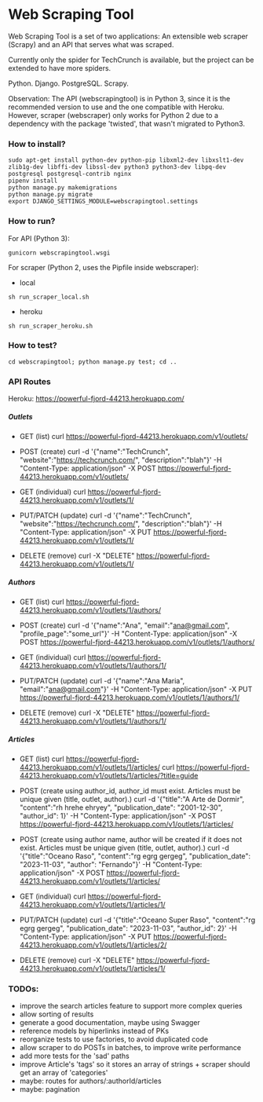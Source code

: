 # Web Scraping Tool #

Web Scraping Tool is a set of two applications: An extensible web scraper (Scrapy) and an API that serves what was scraped.

Currently only the spider for TechCrunch is available, but the project can be extended to have more spiders.

Python. Django. PostgreSQL. Scrapy.

Observation: The API (webscrapingtool) is in Python 3, since it is the recommended version to use and the one compatible with Heroku. However, scraper (webscraper) only works for Python 2 due to a dependency with the package 'twisted', that wasn't migrated to Python3.

### How to install? ###

```
sudo apt-get install python-dev python-pip libxml2-dev libxslt1-dev zlib1g-dev libffi-dev libssl-dev python3 python3-dev libpq-dev postgresql postgresql-contrib nginx
pipenv install
python manage.py makemigrations
python manage.py migrate
export DJANGO_SETTINGS_MODULE=webscrapingtool.settings
```

### How to run? ###

For API (Python 3):
```
gunicorn webscrapingtool.wsgi
```

For scraper (Python 2, uses the Pipfile inside webscraper):
- local
```
sh run_scraper_local.sh
```

- heroku
```
sh run_scraper_heroku.sh
```

### How to test? ###

```
cd webscrapingtool; python manage.py test; cd ..
```

### API Routes ###

Heroku: https://powerful-fjord-44213.herokuapp.com/

##### Outlets

- GET (list)
curl https://powerful-fjord-44213.herokuapp.com/v1/outlets/

- POST (create)
curl -d '{"name":"TechCrunch", "website":"https://techcrunch.com/", "description":"blah"}' -H "Content-Type: application/json" -X POST https://powerful-fjord-44213.herokuapp.com/v1/outlets/

- GET (individual)
curl https://powerful-fjord-44213.herokuapp.com/v1/outlets/1/

- PUT/PATCH (update)
curl -d '{"name":"TechCrunch", "website":"https://techcrunch.com/", "description":"blah"}' -H "Content-Type: application/json" -X PUT https://powerful-fjord-44213.herokuapp.com/v1/outlets/1/

- DELETE (remove)
curl -X "DELETE" https://powerful-fjord-44213.herokuapp.com/v1/outlets/1/

##### Authors

- GET (list)
curl https://powerful-fjord-44213.herokuapp.com/v1/outlets/1/authors/

- POST (create)
curl -d '{"name":"Ana", "email":"ana@gmail.com", "profile_page":"some_url"}' -H "Content-Type: application/json" -X POST https://powerful-fjord-44213.herokuapp.com/v1/outlets/1/authors/

- GET (individual)
curl https://powerful-fjord-44213.herokuapp.com/v1/outlets/1/authors/1/

- PUT/PATCH (update)
curl -d '{"name":"Ana Maria", "email":"ana@gmail.com"}' -H "Content-Type: application/json" -X PUT https://powerful-fjord-44213.herokuapp.com/v1/outlets/1/authors/1/

- DELETE (remove)
curl -X "DELETE" https://powerful-fjord-44213.herokuapp.com/v1/outlets/1/authors/1/

##### Articles

- GET (list)
curl https://powerful-fjord-44213.herokuapp.com/v1/outlets/1/articles/
curl https://powerful-fjord-44213.herokuapp.com/v1/outlets/1/articles/?title=guide

- POST (create using author_id, author_id must exist. Articles must be unique given (title, outlet, author).)
curl -d '{"title":"A Arte de Dormir", "content":"rh hrehe ehryey", "publication_date": "2001-12-30", "author_id": 1}' -H "Content-Type: application/json" -X POST https://powerful-fjord-44213.herokuapp.com/v1/outlets/1/articles/

- POST (create using author name, author will be created if it does not exist. Articles must be unique given (title, outlet, author).)
curl -d '{"title":"Oceano Raso", "content":"rg egrg gergeg", "publication_date": "2023-11-03", "author": "Fernando"}' -H "Content-Type: application/json" -X POST https://powerful-fjord-44213.herokuapp.com/v1/outlets/1/articles/

- GET (individual)
curl https://powerful-fjord-44213.herokuapp.com/v1/outlets/1/articles/1/

- PUT/PATCH (update)
curl -d '{"title":"Oceano Super Raso", "content":"rg egrg gergeg", "publication_date": "2023-11-03", "author_id": 2}' -H "Content-Type: application/json" -X PUT https://powerful-fjord-44213.herokuapp.com/v1/outlets/1/articles/2/

- DELETE (remove)
curl -X "DELETE" https://powerful-fjord-44213.herokuapp.com/v1/outlets/1/articles/1/

### TODOs:
- improve the search articles feature to support more complex queries
- allow sorting of results
- generate a good documentation, maybe using Swagger
- reference models by hiperlinks instead of PKs
- reorganize tests to use factories, to avoid duplicated code
- allow scraper to do POSTs in batches, to improve write performance
- add more tests for the 'sad' paths
- improve Article's 'tags' so it stores an array of strings + scraper should get an array of 'categories'
- maybe: routes for authors/:authorId/articles
- maybe: pagination
